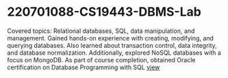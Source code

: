 # 220701088-CS19443-DBMS-Lab
Covered topics: Relational databases, SQL, data manipulation, and management. 
Gained hands-on experience with creating, modifying, and querying databases. 
Also learned about transaction control, data integrity, and database normalization. 
Additionally, explored NoSQL databases with a focus on MongoDB. 
As part of course completion, obtained Oracle certification on Database Programming with SQL [view](https://drive.google.com/file/d/1wTn1iN7EVQeTSOTSNAcd_Eef7Us2WQHx/view) 
